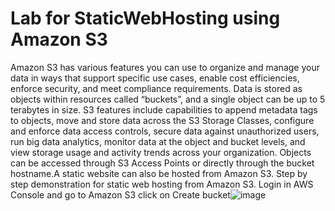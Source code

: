 # Lab for StaticWebHosting using Amazon S3
Amazon S3 has various features you can use to organize and manage your data in ways that support specific use cases, enable cost efficiencies, enforce security, and meet compliance requirements. Data is stored as objects within resources called “buckets”, and a single object can be up to 5 terabytes in size. S3 features include capabilities to append metadata tags to objects, move and store data across the S3 Storage Classes, configure and enforce data access controls, secure data against unauthorized users, run big data analytics, monitor data at the object and bucket levels, and view storage usage and activity trends across your organization. Objects can be accessed through S3 Access Points or directly through the bucket hostname.A static website can also be hosted from Amazon S3.
Step by step demonstration for static web hosting from Amazon S3.
Login in AWS Console and go to Amazon S3
click on Create bucket![image](https://github.com/subir15/StaticWebHosting/assets/102404093/c23ce12e-8c4e-4bcd-8c37-3f0ffca165f9)

